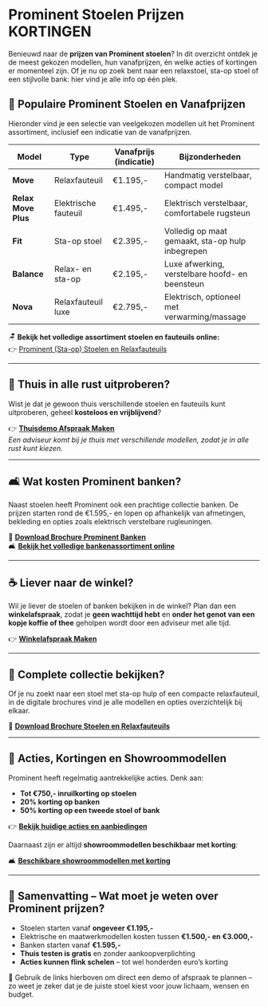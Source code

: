 # Prominent Stoelen Prijzen KORTINGEN

Benieuwd naar de **prijzen van Prominent stoelen**?
In dit overzicht ontdek je de meest gekozen modellen, hun vanafprijzen, én welke acties of kortingen er momenteel zijn. Of je nu op zoek bent naar een relaxstoel, sta-op stoel of een stijlvolle bank: hier vind je alle info op één plek.

## 💺 Populaire Prominent Stoelen en Vanafprijzen

Hieronder vind je een selectie van veelgekozen modellen uit het Prominent assortiment, inclusief een indicatie van de vanafprijzen.

| **Model**               | **Type**             | **Vanafprijs (indicatie)** | **Bijzonderheden**                                  |
|------------------------|----------------------|-----------------------------|-----------------------------------------------------|
| **Move**               | Relaxfauteuil        | €1.195,-                    | Handmatig verstelbaar, compact model               |
| **Relax Move Plus**    | Elektrische fauteuil | €1.495,-                    | Elektrisch verstelbaar, comfortabele rugsteun      |
| **Fit**                | Sta-op stoel         | €2.395,-                    | Volledig op maat gemaakt, sta-op hulp inbegrepen   |
| **Balance**            | Relax- en sta-op     | €2.195,-                    | Luxe afwerking, verstelbare hoofd- en beensteun    |
| **Nova**               | Relaxfauteuil luxe   | €2.795,-                    | Elektrisch, optioneel met verwarming/massage       |

🪑 **Bekijk het volledige assortiment stoelen en fauteuils online:**  
👉 [Prominent (Sta-op) Stoelen en Relaxfauteuils](https://sta-opstoelen.nl/stoelen)

---

## 🏡 Thuis in alle rust uitproberen?

Wist je dat je gewoon thuis verschillende stoelen en fauteuils kunt uitproberen, geheel **kosteloos en vrijblijvend**?

👉 [**Thuisdemo Afspraak Maken**](https://sta-opstoelen.nl/thuisdemo)  
*Een adviseur komt bij je thuis met verschillende modellen, zodat je in alle rust kunt kiezen.*

---

## 🛋️ Wat kosten Prominent banken?

Naast stoelen heeft Prominent ook een prachtige collectie banken. De prijzen starten rond de €1.595,- en lopen op afhankelijk van afmetingen, bekleding en opties zoals elektrisch verstelbare rugleuningen.

📘 [**Download Brochure Prominent Banken**](https://sta-opstoelen.nl/brochurebanken)  
🛋️ [**Bekijk het volledige bankenassortiment online**](https://sta-opstoelen.nl/banken)

---

## ☕ Liever naar de winkel?

Wil je liever de stoelen of banken bekijken in de winkel? Plan dan een **winkelafspraak**, zodat je **geen wachttijd hebt** en **onder het genot van een kopje koffie of thee** geholpen wordt door een adviseur met alle tijd.

👉 [**Winkelafspraak Maken**](https://sta-opstoelen.nl/winkelafspraak)

---

## 📄 Complete collectie bekijken?

Of je nu zoekt naar een stoel met sta-op hulp of een compacte relaxfauteuil, in de digitale brochures vind je alle modellen en opties overzichtelijk bij elkaar.

📘 [**Download Brochure Stoelen en Relaxfauteuils**](https://sta-opstoelen.nl/brochurestoelen)

---

## 🎉 Acties, Kortingen en Showroommodellen

Prominent heeft regelmatig aantrekkelijke acties. Denk aan:

- **Tot €750,- inruilkorting op stoelen**
- **20% korting op banken**
- **50% korting op een tweede stoel of bank**

👉 [**Bekijk huidige acties en aanbiedingen**](https://sta-opstoelen.nl/acties)

Daarnaast zijn er altijd **showroommodellen beschikbaar met korting**:

🛋️ [**Beschikbare showroommodellen met korting**](https://sta-opstoelen.nl/showroommodellen)

---

## 📌 Samenvatting – Wat moet je weten over Prominent prijzen?

- Stoelen starten vanaf **ongeveer €1.195,-**
- Elektrische en maatwerkmodellen kosten tussen **€1.500,- en €3.000,-**
- Banken starten vanaf **€1.595,-**
- **Thuis testen is gratis** en zonder aankoopverplichting
- **Acties kunnen flink schelen** – tot wel honderden euro’s korting

🎯 Gebruik de links hierboven om direct een demo of afspraak te plannen – zo weet je zeker dat je de juiste stoel kiest voor jouw lichaam, wensen en budget.


